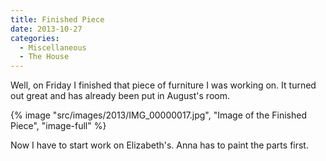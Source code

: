 ```yaml
---
title: Finished Piece
date: 2013-10-27
categories: 
  - Miscellaneous
  - The House
---
```


Well, on Friday I finished that piece of furniture I was working on. It turned out great and has already been put in August's room.

{% image "src/images/2013/IMG_00000017.jpg", "Image of the Finished Piece", "image-full" %}

Now I have to start work on Elizabeth's. Anna has to paint the parts first.
